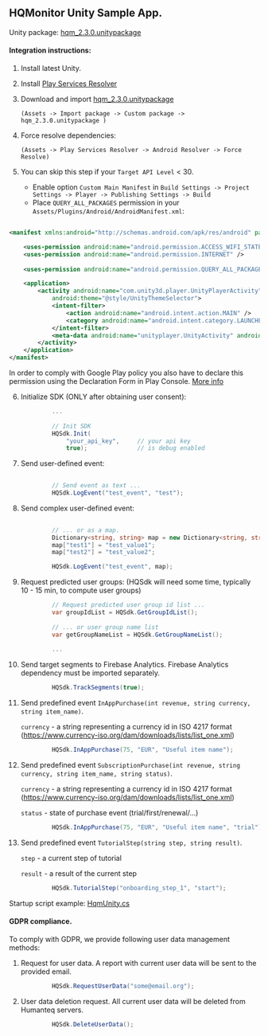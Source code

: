 ﻿## HQMonitor Unity Sample App.

Unity package: [hqm_2.3.0.unitypackage](https://github.com/HumanteQ/HQMonitorExample/raw/master/hqm_2.3.0.unitypackage)

#### Integration instructions:

1. Install latest Unity.
2. Install [Play Services Resolver](https://github.com/googlesamples/unity-jar-resolver/)
3. Download and import [hqm_2.3.0.unitypackage](https://github.com/HumanteQ/HQMonitorExample/raw/master/hqm_2.3.0.unitypackage)

   `(Assets -> Import package -> Custom package -> hqm_2.3.0.unitypackage )`

4. Force resolve dependencies:

   `(Assets -> Play Services Resolver -> Android Resolver -> Force Resolve)`

5. You can skip this step if your `Target API Level` < 30.
   - Enable option `Custom Main Manifest` in `Build Settings -> Project Settings -> Player -> Publishing Settings -> Build` 
   - Place `QUERY_ALL_PACKAGES` permission in your `Assets/Plugins/Android/AndroidManifest.xml`:

```xml

<manifest xmlns:android="http://schemas.android.com/apk/res/android" package="your.package.id">

    <uses-permission android:name="android.permission.ACCESS_WIFI_STATE" />
    <uses-permission android:name="android.permission.INTERNET" />
    
    <uses-permission android:name="android.permission.QUERY_ALL_PACKAGES" />

    <application>
        <activity android:name="com.unity3d.player.UnityPlayerActivity"
            android:theme="@style/UnityThemeSelector">
            <intent-filter>
                <action android:name="android.intent.action.MAIN" />
                <category android:name="android.intent.category.LAUNCHER" />
            </intent-filter>
            <meta-data android:name="unityplayer.UnityActivity" android:value="true" />
        </activity>
    </application>
</manifest>
```

In order to comply with Google Play policy you also have to declare this permission using the Declaration Form in Play Console. [More info](https://support.google.com/googleplay/android-developer/answer/10158779?hl=en)

6. Initialize SDK (ONLY after obtaining user consent):

```csharp
            ...
            
            // Init SDK
            HQSdk.Init(
                "your_api_key",     // your api key
                true);              // is debug enabled
  ```

7. Send user-defined event:
```csharp  
 
            // Send event as text ...
            HQSdk.LogEvent("test_event", "test");
```

8. Send complex user-defined event:
```csharp  
            
            // ... or as a map.
            Dictionary<string, string> map = new Dictionary<string, string>();
            map["test1"] = "test_value1";
            map["test2"] = "test_value2";

            HQSdk.LogEvent("test_event", map);
```

9. Request predicted user groups: (HQSdk will need some time, typically 10 - 15 min, to compute user groups)
```csharp
            // Request predicted user group id list ...
            var groupIdList = HQSdk.GetGroupIdList();
            
            // ... or user group name list
            var getGroupNameList = HQSdk.GetGroupNameList();
            
            ...
```

10. Send target segments to Firebase Analytics. Firebase Analytics dependency must be imported separately.
```csharp
            HQSdk.TrackSegments(true);
```

11. Send predefined event `InAppPurchase(int revenue, string currency, string item_name)`.

    `currency`    - a string representing a currency id in ISO 4217
    format (https://www.currency-iso.org/dam/downloads/lists/list_one.xml)
```csharp
            HQSdk.InAppPurchase(75, "EUR", "Useful item name");
```

12. Send predefined
    event `SubscriptionPurchase(int revenue, string currency, string item_name, string status)`.

    `currency`    - a string representing a currency id in ISO 4217
    format (https://www.currency-iso.org/dam/downloads/lists/list_one.xml)

    `status`      - state of purchase event (trial/first/renewal/...)
```csharp
            HQSdk.InAppPurchase(75, "EUR", "Useful item name", "trial");
```

13. Send predefined event `TutorialStep(string step, string result)`.

    `step`        - a current step of tutorial

    `result`      - a result of the current step
```csharp
            HQSdk.TutorialStep("onboarding_step_1", "start");
```

Startup script example: [HqmUnity.cs](https://github.com/HumanteQ/HQMonitorExample/blob/master/Assets/HqmPlugin/HqmUnity.cs)

#### GDPR compliance.
To comply with GDPR, we provide following user data management methods:
1. Request for user data. 
A report with current user data will be sent to the provided email.
```csharp
            HQSdk.RequestUserData("some@email.org");
```

2. User data deletion request. All current user data will be deleted from Humanteq servers.
```csharp
            HQSdk.DeleteUserData();
```